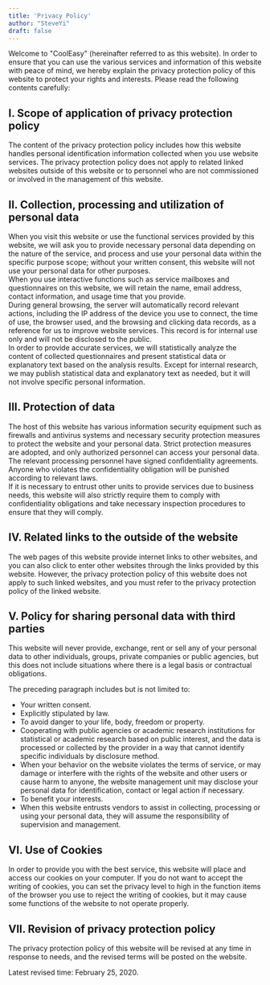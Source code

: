 ```yaml
---
title: 'Privacy Policy'
author: "SteveYi"
draft: false
---
```


Welcome to "CoolEasy" (hereinafter referred to as this website). In order to ensure that you can use the various services and information of this website with peace of mind, we hereby explain the privacy protection policy of this website to protect your rights and interests. Please read the following contents carefully:

## I. Scope of application of privacy protection policy  
The content of the privacy protection policy includes how this website handles personal identification information collected when you use website services. The privacy protection policy does not apply to related linked websites outside of this website or to personnel who are not commissioned or involved in the management of this website.

## II. Collection, processing and utilization of personal data  
When you visit this website or use the functional services provided by this website, we will ask you to provide necessary personal data depending on the nature of the service, and process and use your personal data within the specific purpose scope; without your written consent, this website will not use your personal data for other purposes.  
When you use interactive functions such as service mailboxes and questionnaires on this website, we will retain the name, email address, contact information, and usage time that you provide.  
During general browsing, the server will automatically record relevant actions, including the IP address of the device you use to connect, the time of use, the browser used, and the browsing and clicking data records, as a reference for us to improve website services. This record is for internal use only and will not be disclosed to the public.  
In order to provide accurate services, we will statistically analyze the content of collected questionnaires and present statistical data or explanatory text based on the analysis results. Except for internal research, we may publish statistical data and explanatory text as needed, but it will not involve specific personal information.

## III. Protection of data  
The host of this website has various information security equipment such as firewalls and antivirus systems and necessary security protection measures to protect the website and your personal data. Strict protection measures are adopted, and only authorized personnel can access your personal data. The relevant processing personnel have signed confidentiality agreements. Anyone who violates the confidentiality obligation will be punished according to relevant laws.  
If it is necessary to entrust other units to provide services due to business needs, this website will also strictly require them to comply with confidentiality obligations and take necessary inspection procedures to ensure that they will comply.

## IV. Related links to the outside of the website  
The web pages of this website provide internet links to other websites, and you can also click to enter other websites through the links provided by this website. However, the privacy protection policy of this website does not apply to such linked websites, and you must refer to the privacy protection policy of the linked website.

## V. Policy for sharing personal data with third parties  
This website will never provide, exchange, rent or sell any of your personal data to other individuals, groups, private companies or public agencies, but this does not include situations where there is a legal basis or contractual obligations.

The preceding paragraph includes but is not limited to:

- Your written consent.  
- Explicitly stipulated by law.  
- To avoid danger to your life, body, freedom or property.  
- Cooperating with public agencies or academic research institutions for statistical or academic research based on public interest, and the data is processed or collected by the provider in a way that cannot identify specific individuals by disclosure method.  
- When your behavior on the website violates the terms of service, or may damage or interfere with the rights of the website and other users or cause harm to anyone, the website management unit may disclose your personal data for identification, contact or legal action if necessary.  
- To benefit your interests.  
- When this website entrusts vendors to assist in collecting, processing or using your personal data, they will assume the responsibility of supervision and management.

## VI. Use of Cookies  
In order to provide you with the best service, this website will place and access our cookies on your computer. If you do not want to accept the writing of cookies, you can set the privacy level to high in the function items of the browser you use to reject the writing of cookies, but it may cause some functions of the website to not operate properly.

## VII. Revision of privacy protection policy  
The privacy protection policy of this website will be revised at any time in response to needs, and the revised terms will be posted on the website.

Latest revised time: February 25, 2020.
